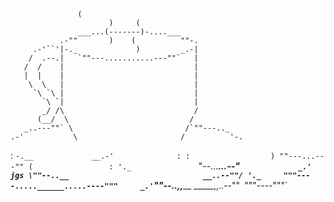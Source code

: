                    (
                          )     (
                   ___...(-------)-....___
               .-""       )    (          ""-.
         .-'``'|-._             )         _.-|
        /  .--.|   `""---...........---""`   |
       /  /    |                             |
       |  |    |                             |
        \  \   |                             |
         `\ `\ |                             |
           `\ `|                             |
           _/ /\                             /
          (__/  \                           /
       _..---""` \                         /`""---.._
    .-'           \                       /          '-.
   :               `-.__             __.-'              :
   :                  ) ""---...---"" (                 :
    '._               `"--...___...--"`              _.'
  jgs \""--..__                              __..--""/
       '._     """----.....______.....----"""     _.'
          `""--..,,_____            _____,,..--""`
                        `"""----"""`
